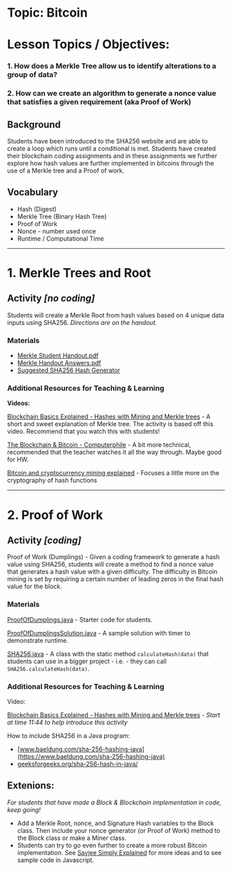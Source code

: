 # Topic: Bitcoin

# Lesson Topics / Objectives:
### 1. How does a Merkle Tree allow us to identify alterations to a group of data?
### 2. How can we create an algorithm to generate a nonce value that satisfies a given requirement (aka Proof of Work)

## Background
Students have been introduced to the SHA256 website and are able to create a loop which runs until a conditional is met. Students have created their blockchain coding assignments and in these assignments we further explore how hash values are further implemented in bitcoins through the use of a Merkle tree and a Proof of work.

## Vocabulary
* Hash (Digest)
* Merkle Tree (Binary Hash Tree)
* Proof of Work
* Nonce - number used once
* Runtime / Computational Time

---


# 1. Merkle Trees and Root

## Activity *[no coding]*
Students will create a Merkle Root from hash values based on 4 unique data inputs using SHA256.
*Directions are on the handout.*

### Materials
* [Merkle Student Handout.pdf](Merkel%20Student%20Handout.pdf)
* [Merkle Handout Answers.pdf](Merkel%20Handout%20Answers.pdf)
* [Suggested SHA256 Hash Generator](https://emn178.github.io/online-tools/sha256.html)

### Additional Resources for Teaching & Learning
**Videos:**

[Blockchain Basics Explained - Hashes with Mining and Merkle trees](https://www.youtube.com/watch?v=lik9aaFIsl4)  - A short and sweet explanation of Merkle tree. The activity is based off this video. Recommend that you watch this with students!

[The Blockchain & Bitcoin - Computerphile](https://www.youtube.com/watch?v=qcuc3rgwZAE)  - A bit more technical, recommended that the teacher watches it all the way through. Maybe good for HW.

[Bitcoin and cryptocurrency mining explained](https://www.youtube.com/watch?v=kZXXDp0_R-w)  - Focuses a little more on the cryptography of hash functions


---


# 2. Proof of Work

## Activity *[coding]*
Proof of Work (Dumplings) -
Given a coding framework to generate a hash value using SHA256, students will create a method to find a nonce value that generates a hash value with a given difficulty. The difficulty in Bitcoin mining is set by requiring a certain number of leading zeros in the final hash value for the block.

### Materials
[ProofOfDumplings.java](ProofOfDumplings.java)  - Starter code for students.

[ProofOfDumplingsSolution.java](ProofOfDumplingsSolution.java)  - A sample solution with timer to demonstrate runtime.

[SHA256.java](SHA256.java)  - A class with the static method `calculateHash(data)` that students can use in a bigger project - i.e. - they can call `SHA256.calculateHash(data)`.

### Additional Resources for Teaching & Learning
Video:

[Blockchain Basics Explained - Hashes with Mining and Merkle trees](https://www.youtube.com/watch?v=lik9aaFIsl4)  - *Start at time 11:44 to help introduce this activity*


How to include SHA256 in a Java program:
* [www.baeldung.com/sha-256-hashing-java](https://www.baeldung.com/sha-256-hashing-java)
* [geeksforgeeks.org/sha-256-hash-in-java/](https://www.geeksforgeeks.org/sha-256-hash-in-java/)


## Extenions:
*For students that have made a Block & Blockchain implementation in code, keep going!*
* Add a Merkle Root, nonce, and Signature Hash variables to the Block class. Then include your nonce generator (or Proof of Work) method to the Block class or make a Miner class.
* Students can try to go even further to create a more robust Bitcoin implementation. See [Savjee Simply Explained](https://www.savjee.be/2018/02/Transactions-and-mining-rewards/) for more ideas and to see sample code in Javascript.